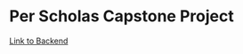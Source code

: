 # Per Scholas Capstone Project

[Link to Backend](https://github.com/SutheeDev/PerScholasCapstoneBE)
